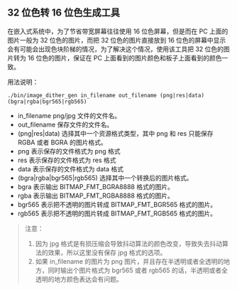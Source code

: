 ## 32 位色转 16 位色生成工具

在嵌入式系统中，为了节省带宽屏幕往往使用 16 位色屏幕，但是而在 PC 上面的图片一般为 32 位色的图片，而把 32 位色的图片直接放到 16 位色的屏幕中显示会有可能会出现色块阶梯的情况，为了解决这个情况，使用该工具把 32 位色的图片转为 16 位色的图片，保证在 PC 上面看到的图片颜色和板子上面看到的颜色一致。

用法说明：

```
./bin/image_dither_gen in_filename out_filename (png|res|data) (bgra|rgba|bgr565|rgb565)
```

* in\_filename png/jpg 文件的文件名。
* out\_filename 保存文件的文件名。
* (png|res|data) 选择其中一个资源格式类型，其中 png 和 res 只能保存 RGBA 或者 BGRA 的图片格式。
* png 表示保存的文件格式为 png 格式
* res 表示保存的文件格式为 res 格式
* data 表示保存的文件格式为 data 格式
* (bgra|rgba|bgr565|rgb565) 选择其中一个转换后的图片格式。
* bgra 表示输出 BITMAP\_FMT\_BGRA8888 格式的图片。
* rgba 表示输出 BITMAP\_FMT\_RGBA8888 格式的图片。
* bgr565 表示把不透明的图片转成 BITMAP\_FMT\_BGR565 格式的图片。
* rgb565 表示把不透明的图片转成 BITMAP\_FMT\_RGB565 格式的图片。

> 注意：
>
> 1. 因为 jpg 格式是有损压缩会导致抖动算法的颜色改变，导致失去抖动算法的效果，所以这里没有保存 jpg 格式的选项。
> 2. 如果 in\_filename 的图片为 png 图片，并且存在半透明或者全透明的地方，同时输出个图片格式为 bgr565 或者 rgb565 的话，半透明或者全透明的地方颜色表达会有问题。

